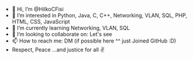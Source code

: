 - 👋 Hi, I’m @HilkoCFisi
- 👀 I’m interested in Python, Java, C, C++, Networking, VLAN, SQL, PHP, HTML, CSS, JavaScript
- 🌱 I’m currently learning Networking, VLAN, SQL
- 💞️ I’m looking to collaborate on: Let's see
- 📫 How to reach me: DM (if possible here ^^ just Joined GitHub :D)
- Respect, Peace ...and justice for all ✌️
<!---
HilkoCFisi/HilkoCFisi is a ✨ special ✨ repository because its `README.md` (this file) appears on your GitHub profile.
You can click the Preview link to take a look at your changes.
--->
